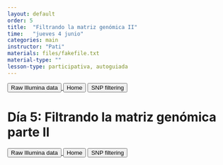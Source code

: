 ```yaml
---
layout: default
order: 5
title:  "Filtrando la matriz genómica II"
time:   "jueves 4 junio"
categories: main
instructor: "Pati"
materials: files/fakefile.txt
material-type: ""
lesson-type: participativa, autoguiada
---
```


<a href="https://rdtarvin.github.io/IBS2019_Genomics-of-Biodiversity/main/2019/08/05/02-shell.html"><button>Raw Illumina data</button>	</a><a href="https://rdtarvin.github.io/IBS2019_Genomics-of-Biodiversity/"><button>Home</button></a>    <a href="https://rdtarvin.github.io/IBS2019_Genomics-of-Biodiversity/main/2019/08/05/08-stacks-filtering.html"><button>SNP filtering</button></a>

# Día 5: Filtrando la matriz genómica parte II


<a href="https://rdtarvin.github.io/IBS2019_Genomics-of-Biodiversity/main/2019/08/05/02-shell.html"><button>Raw Illumina data</button>	</a><a href="https://rdtarvin.github.io/IBS2019_Genomics-of-Biodiversity/"><button>Home</button></a>    <a href="https://rdtarvin.github.io/IBS2019_Genomics-of-Biodiversity/main/2019/08/05/08-stacks-filtering.html"><button>SNP filtering</button></a>


